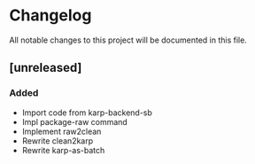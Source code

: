# Changelog

All notable changes to this project will be documented in this file.

## [unreleased]

### Added

- Import code from karp-backend-sb
- Impl package-raw command
- Implement raw2clean
- Rewrite clean2karp
- Rewrite karp-as-batch

<!-- generated by git-cliff -->
